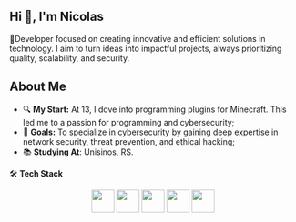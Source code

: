 ## Hi 👋, I'm Nicolas

🌟Developer focused on creating innovative and efficient solutions in technology. I aim to turn ideas into impactful projects, always prioritizing quality, scalability, and security.

## About Me
- 🔍 **My Start:** At 13, I dove into programming plugins for Minecraft. This led me to a passion for programming and cybersecurity;
- 🎯 **Goals:** To specialize in cybersecurity by gaining deep expertise in network security, threat prevention, and ethical hacking;
- 📚 **Studying At**: Unisinos, RS.

🛠️ **Tech Stack**

<p align="center">
  <img loading="lazy" src="https://cdn.jsdelivr.net/gh/devicons/devicon/icons/java/java-original.svg" width = "40" height = "40"/>
  <img loading="lazy" src="https://cdn.jsdelivr.net/gh/devicons/devicon@latest/icons/intellij/intellij-original.svg" width = "40" height = "40"/>
  <img loading="lazy" src="https://cdn.jsdelivr.net/gh/devicons/devicon@latest/icons/vscode/vscode-original.svg" width = "40" height = "40"/>
  <img loading="lazy" src="https://cdn.jsdelivr.net/gh/devicons/devicon@latest/icons/git/git-original.svg" width = "40" height = "40"/>
  <img loading="lazy" src="https://cdn.jsdelivr.net/gh/devicons/devicon@latest/icons/mysql/mysql-original.svg" width = "40" height = "40"/>
</p>
